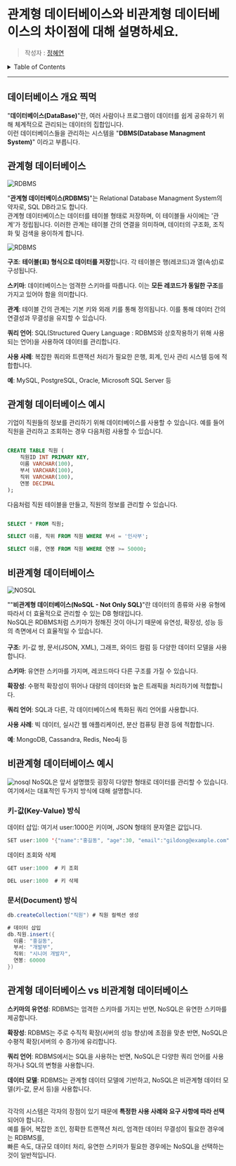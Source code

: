 # 관계형 데이터베이스와 비관계형 데이터베이스의 차이점에 대해 설명하세요.

> 작성자 : [정혜연](https://github.com/jeonglever)

<details>
<summary>Table of Contents</summary>

- [데이터베이스 개요 찍먹](#데이터베이스-개요-찍먹)
- [관계형 데이터베이스](#관계형-데이터베이스)
  - [관계형 데이터베이스 예시](#관계형-데이터베이스-예시)
- [비관계형 데이터베이스](#비관계형-데이터베이스)
  - [비관계형 데이터베이스 예시](#비관계형-데이터베이스-예시)
- [관계형 데이터베이스 vs 비관계형 데이터베이스](#관계형-데이터베이스-vs-비관계형-데이터베이스)
</details>

---

## 데이터베이스 개요 찍먹

"**데이터베이스(DataBase)**"란, 여러 사람이나 프로그램이 데이터를 쉽게 공유하기 위해 체계적으로 관리되는 데이터의 집합입니다.</br>
이런 데이터베이스들을 관리하는 시스템을 "**DBMS(Database Managment System)**" 이라고 부릅니다.

## 관계형 데이터베이스

![RDBMS](https://mblogthumb-phinf.pstatic.net/MjAxNzA2MjlfMTQw/MDAxNDk4NzE2ODU4MTU3.PKMsPhykfV0xHrU93ihngQsgbwoTFwXKgq-KRqKOPUwg.nawUatesGh5TAdkFfSJ_74VS3HxNle10868_dt8GB8wg.JPEG.acornedu/%EB%8D%B0%EC%9D%B4%ED%84%B0%EB%B2%A0%EC%9D%B4%EC%8A%A4%EC%9D%98_%EC%A2%85%EB%A5%98%EC%99%80_%EA%B4%80%EA%B3%84%ED%98%95___RDBMS_-4.jpg?type=w800)

"**관계형 데이터베이스(RDBMS)**"는 Relational Database Managment System의 약자로, SQL DB라고도 합니다. </br>
관계형 데이터베이스는 데이터를 테이블 형태로 저장하며, 이 테이블들 사이에는 '관계'가 정립됩니다. 이러한 관계는 테이블 간의 연결을 의미하며, 데이터의 구조화, 조직화 및 검색을 용이하게 합니다.

![RDBMS](https://blog.kakaocdn.net/dn/kWr42/btrrdXErh0E/f7z2BRqEsT8jiF0QysCkw0/img.png)

**구조**: **테이블(표) 형식으로 데이터를 저장**합니다. 각 테이블은 행(레코드)과 열(속성)로 구성됩니다. </br>

**스키마**: 데이터베이스는 엄격한 스키마를 따릅니다. 이는 **모든 레코드가 동일한 구조**를 가지고 있어야 함을 의미합니다. </br>

**관계**: 테이블 간의 관계는 기본 키와 외래 키를 통해 정의됩니다. 이를 통해 데이터 간의 연결성과 무결성을 유지할 수 있습니다. </br>

**쿼리 언어**: SQL(Structured Query Language : RDBMS와 상호작용하기 위해 사용되는 언어)을 사용하여 데이터를 관리합니다. </br>

**사용 사례**: 복잡한 쿼리와 트랜잭션 처리가 필요한 은행, 회계, 인사 관리 시스템 등에 적합합니다. </br>

**예**: MySQL, PostgreSQL, Oracle, Microsoft SQL Server 등

## 관계형 데이터베이스 예시

기업이 직원들의 정보를 관리하기 위해 데이터베이스를 사용할 수 있습니다. 예를 들어 직원을 관리하고 조회하는 경우 다음처럼 사용할 수 있습니다.

```SQL

CREATE TABLE 직원 (
    직원ID INT PRIMARY KEY,
    이름 VARCHAR(100),
    부서 VARCHAR(100),
    직위 VARCHAR(100),
    연봉 DECIMAL
);

```

다음처럼 직원 테이블을 만들고, 직원의 정보를 관리할 수 있습니다.

```SQL

SELECT * FROM 직원;

SELECT 이름, 직위 FROM 직원 WHERE 부서 = '인사부';

SELECT 이름, 연봉 FROM 직원 WHERE 연봉 >= 50000;

```

## 비관계형 데이터베이스

![NOSQL](https://subokim.files.wordpress.com/2011/05/nosql-logos.png)

""**비관계형 데이터베이스(NoSQL - Not Only SQL)**"란 데이터의 종류와 사용 유형에 따라서 더 효율적으로 관리할 수 있는 DB 형태입니다. </br>
NoSQL은 RDBMS처럼 스키마가 정해진 것이 아니기 때문에 유연성, 확장성, 성능 등의 측면에서 더 효율적일 수 있습니다.</br></br>
**구조**: 키-값 쌍, 문서(JSON, XML), 그래프, 와이드 컬럼 등 다양한 데이터 모델을 사용합니다.</br>

**스키마**: 유연한 스키마를 가지며, 레코드마다 다른 구조를 가질 수 있습니다.</br>

**확장성**: 수평적 확장성이 뛰어나 대량의 데이터와 높은 트래픽을 처리하기에 적합합니다.</br>

**쿼리 언어**: SQL과 다른, 각 데이터베이스에 특화된 쿼리 언어를 사용합니다.</br>

**사용 사례**: 빅 데이터, 실시간 웹 애플리케이션, 분산 컴퓨팅 환경 등에 적합합니다.</br>

**예**: MongoDB, Cassandra, Redis, Neo4j 등

## 비관계형 데이터베이스 예시

![nosql](https://learn.microsoft.com/ko-kr/dotnet/architecture/cloud-native/media/types-of-nosql-datastores.png)
NoSQL은 앞서 설명했듯 굉장히 다양한 형태로 데이터를 관리할 수 있습니다. 여기에서는 대표적인 두가지 방식에 대해 설명합니다.

### 키-값(Key-Value) 방식

데이터 삽입: 여기서 user:1000은 키이며, JSON 형태의 문자열은 값입니다.

```JAVA
SET user:1000 '{"name":"홍길동", "age":30, "email":"gildong@example.com"}'
```

데이터 조회와 삭제

```JAVA
GET user:1000  # 키 조회

DEL user:1000  # 키 삭제
```

### 문서(Document) 방식

```java
db.createCollection("직원") # 직원 컬렉션 생성

# 데이터 삽입
db.직원.insert({
  이름: "홍길동",
  부서: "개발부",
  직위: "시니어 개발자",
  연봉: 60000
})

```

## 관계형 데이터베이스 vs 비관계형 데이터베이스

**스키마의 유연성**: RDBMS는 엄격한 스키마를 가지는 반면, NoSQL은 유연한 스키마를 제공합니다. </br>

**확장성**: RDBMS는 주로 수직적 확장(서버의 성능 향상)에 초점을 맞춘 반면, NoSQL은 수평적 확장(서버의 수 증가)에 유리합니다.</br>

**쿼리 언어**: RDBMS에서는 SQL을 사용하는 반면, NoSQL은 다양한 쿼리 언어를 사용하거나 SQL의 변형을 사용합니다.</br>

**데이터 모델**: RDBMS는 관계형 데이터 모델에 기반하고, NoSQL은 비관계형 데이터 모델(키-값, 문서 등)을 사용합니다.</br></br>

각각의 시스템은 각자의 장점이 있기 때문에 **특정한 사용 사례와 요구 사항에 따라 선택**되어야 합니다. </br>
예를 들어, 복잡한 조인, 정확한 트랜잭션 처리, 엄격한 데이터 무결성이 필요한 경우에는 RDBMS를, </br>
빠른 속도, 대규모 데이터 처리, 유연한 스키마가 필요한 경우에는 NoSQL을 선택하는 것이 일반적입니다.
